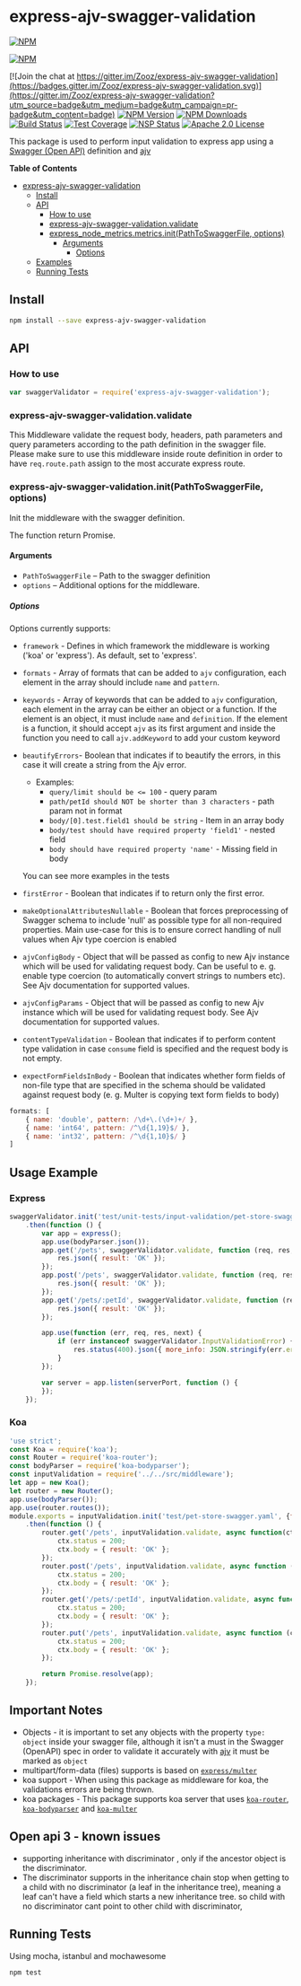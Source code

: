 # express-ajv-swagger-validation
[![NPM](https://nodei.co/npm/express-ajv-swagger-validation.png)](https://nodei.co/npm/express-ajv-swagger-validation/)

[![NPM](https://nodei.co/npm-dl/express-ajv-swagger-validation.png?height=3)](https://nodei.co/npm/express-ajv-swagger-validation/)

[![Join the chat at https://gitter.im/Zooz/express-ajv-swagger-validation](https://badges.gitter.im/Zooz/express-ajv-swagger-validation.svg)](https://gitter.im/Zooz/express-ajv-swagger-validation?utm_source=badge&utm_medium=badge&utm_campaign=pr-badge&utm_content=badge)
[![NPM Version][npm-image]][npm-url]
[![NPM Downloads][downloads-image]][downloads-url]
[![Build Status][travis-image]][travis-url]
[![Test Coverage][coveralls-image]][coveralls-url]
[![NSP Status](https://nodesecurity.io/orgs/zooz/projects/3244db73-7215-4526-8cb0-b5b1e640fc6e/badge)](https://nodesecurity.io/orgs/zooz/projects/3244db73-7215-4526-8cb0-b5b1e640fc6e)
[![Apache 2.0 License][license-image]][license-url]

This package is used to perform input validation to express app using a [Swagger (Open API)](https://swagger.io/specification/) definition and [ajv](https://www.npmjs.com/package/ajv)

<!-- START doctoc generated TOC please keep comment here to allow auto update -->
<!-- DON'T EDIT THIS SECTION, INSTEAD RE-RUN doctoc TO UPDATE -->
**Table of Contents**  <!-- *generated with [DocToc](https://github.com/thlorenz/doctoc)* -->

- [express-ajv-swagger-validation](#express-ajv-swagger-validation)
  - [Install](#install)
  - [API](#api)
    - [How to use](#how-to-use)
    - [express-ajv-swagger-validation.validate](#express-ajv-swagger-validationvalidate)
    - [express_node_metrics.metrics.init(PathToSwaggerFile, options)](#express_node_metricsmetricsinitpathtoswaggerfile-options)
      - [Arguments](#arguments)
        - [Options](#options)
  - [Examples](#examples)
  - [Running Tests](#running-tests)

<!-- END doctoc generated TOC please keep comment here to allow auto update -->

## Install
```bash
npm install --save express-ajv-swagger-validation
```

## API

### How to use

```js
var swaggerValidator = require('express-ajv-swagger-validation');
```

### express-ajv-swagger-validation.validate

This Middleware validate the request body, headers, path parameters and query parameters according to the path definition in the swagger file.
Please make sure to use this middleware inside route definition in order to have `req.route.path` assign to the most accurate express route.

### express-ajv-swagger-validation.init(PathToSwaggerFile, options)

Init the middleware with the swagger definition.

The function return Promise.

#### Arguments

* `PathToSwaggerFile` &ndash; Path to the swagger definition
* `options` &ndash; Additional options for the middleware.

##### Options

Options currently supports:
- `framework` - Defines in which framework the middleware is working ('koa' or 'express'). As default, set to 'express'.
- `formats` - Array of formats that can be added to `ajv` configuration, each element in the array should include `name` and `pattern`.
- `keywords` - Array of keywords that can be added to `ajv` configuration, each element in the array can be either an object or a function. 
If the element is an object, it must include `name` and `definition`. If the element is a function, it should accept `ajv` as its first argument and inside the function you need to call `ajv.addKeyword` to add your custom keyword 
- `beautifyErrors`- Boolean that indicates if to beautify the errors, in this case it will create a string from the Ajv error.
    - Examples:
        - `query/limit should be <= 100` - query param
        - `path/petId should NOT be shorter than 3 characters` - path param not in format
        - `body/[0].test.field1 should be string` - Item in an array body
        - `body/test should have required property 'field1'` - nested field
        - `body should have required property 'name'` - Missing field in body

    You can see more examples in the tests

- `firstError` - Boolean that indicates if to return only the first error.
- `makeOptionalAttributesNullable` - Boolean that forces preprocessing of Swagger schema to include 'null' as possible type for all non-required properties. Main use-case for this is to ensure correct handling of null values when Ajv type coercion is enabled
- `ajvConfigBody` - Object that will be passed as config to new Ajv instance which will be used for validating request body. Can be useful to e. g. enable type coercion (to automatically convert strings to numbers etc). See Ajv documentation for supported values.
- `ajvConfigParams` - Object that will be passed as config to new Ajv instance which will be used for validating request body. See Ajv documentation for supported values.
- `contentTypeValidation` - Boolean that indicates if to perform content type validation in case `consume` field is specified and the request body is not empty.
- `expectFormFieldsInBody` - Boolean that indicates whether form fields of non-file type that are specified in the schema should be validated against request body (e. g. Multer is copying text form fields to body)

```js
formats: [
    { name: 'double', pattern: /\d+\.(\d+)+/ },
    { name: 'int64', pattern: /^\d{1,19}$/ },
    { name: 'int32', pattern: /^\d{1,10}$/ }
]
```

## Usage Example
### Express
```js
swaggerValidator.init('test/unit-tests/input-validation/pet-store-swagger.yaml')
    .then(function () {
        var app = express();
        app.use(bodyParser.json());
        app.get('/pets', swaggerValidator.validate, function (req, res, next) {
            res.json({ result: 'OK' });
        });
        app.post('/pets', swaggerValidator.validate, function (req, res, next) {
            res.json({ result: 'OK' });
        });
        app.get('/pets/:petId', swaggerValidator.validate, function (req, res, next) {
            res.json({ result: 'OK' });
        });

        app.use(function (err, req, res, next) {
            if (err instanceof swaggerValidator.InputValidationError) {
                res.status(400).json({ more_info: JSON.stringify(err.errors) });
            }
        });

        var server = app.listen(serverPort, function () {
        });
    });
```
### Koa
```js
'use strict';
const Koa = require('koa');
const Router = require('koa-router');
const bodyParser = require('koa-bodyparser');
const inputValidation = require('../../src/middleware');
let app = new Koa();
let router = new Router();
app.use(bodyParser());
app.use(router.routes());
module.exports = inputValidation.init('test/pet-store-swagger.yaml', {framework: 'koa'})
    .then(function () {
        router.get('/pets', inputValidation.validate, async function(ctx, next) {
            ctx.status = 200;
            ctx.body = { result: 'OK' };
        });
        router.post('/pets', inputValidation.validate, async function (ctx, next) {
            ctx.status = 200;
            ctx.body = { result: 'OK' };
        });
        router.get('/pets/:petId', inputValidation.validate, async function (ctx, next) {
            ctx.status = 200;
            ctx.body = { result: 'OK' };
        });
        router.put('/pets', inputValidation.validate, async function (ctx, next) {
            ctx.status = 200;
            ctx.body = { result: 'OK' };
        });

        return Promise.resolve(app);
    });
```
## Important Notes

- Objects - it is important to set any objects with the property `type: object` inside your swagger file, although it isn't a must in the Swagger (OpenAPI) spec in order to validate it accurately with [ajv](https://www.npmjs.com/package/ajv) it must be marked as `object`
- multipart/form-data (files) supports is based on [`express/multer`](https://github.com/expressjs/multer)
- koa support - When using this package as middleware for koa, the validations errors are being thrown.
- koa packages - This package supports koa server that uses [`koa-router`](https://www.npmjs.com/package/koa-router), [`koa-bodyparser`](https://www.npmjs.com/package/koa-bodyparser) and [`koa-multer`](https://www.npmjs.com/package/koa-multer)

## Open api 3 - known issues
- supporting inheritance with discriminator , only if the ancestor object is the discriminator.
- The discriminator supports in the inheritance chain stop when getting to a child with no discriminator (a leaf in the inheritance tree), meaning a leaf can't have a field which starts a new inheritance tree.
  so child with no discriminator cant point to other child with discriminator,

## Running Tests
Using mocha, istanbul and mochawesome
```bash
npm test
```

[npm-image]: https://img.shields.io/npm/v/express-ajv-swagger-validation.svg?style=flat
[npm-url]: https://npmjs.org/package/express-ajv-swagger-validation
[travis-image]: https://travis-ci.org/Zooz/express-ajv-swagger-validation.svg?branch=master
[travis-url]: https://travis-ci.org/Zooz/express-ajv-swagger-validation
[coveralls-image]: https://coveralls.io/repos/github/Zooz/express-ajv-swagger-validation/badge.svg?branch=master
[coveralls-url]: https://coveralls.io/github/Zooz/express-ajv-swagger-validation?branch=master
[downloads-image]: http://img.shields.io/npm/dm/express-ajv-swagger-validation.svg?style=flat
[downloads-url]: https://npmjs.org/package/express-ajv-swagger-validation
[license-image]: https://img.shields.io/badge/license-Apache_2.0-green.svg?style=flat
[license-url]: LICENSE
